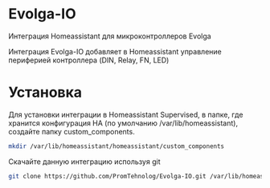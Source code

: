 # Evolga-IO
Интеграция Homeassistant для микроконтроллеров Evolga

Интеграция Evolga-IO добавляет в Homeassistant управление периферией контроллера (DIN, Relay, FN, LED)

# Установка

Для установки интеграции в Homeassistant Supervised, в папке, где хранится конфигурация HA (по умолчанию /var/lib/homeassistant),
создайте папку custom_components.

```bash
mkdir /var/lib/homeassistant/homeassistant/custom_components
```

Скачайте данную интеграцию используя git
```bash
git clone https://github.com/PromTehnolog/Evolga-IO.git /var/lib/homeassistant/homeassistant/custom_components/Evolga-IO
```
